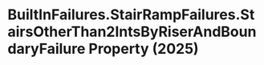 # BuiltInFailures.StairRampFailures.StairsOtherThan2IntsByRiserAndBoundaryFailure Property (2025)

﻿